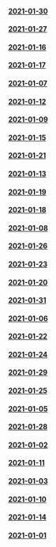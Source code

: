 #### [2021-01-30](2021-01-30)
#### [2021-01-27](2021-01-27)
#### [2021-01-16](2021-01-16)
#### [2021-01-17](2021-01-17)
#### [2021-01-07](2021-01-07)
#### [2021-01-12](2021-01-12)
#### [2021-01-09](2021-01-09)
#### [2021-01-15](2021-01-15)
#### [2021-01-21](2021-01-21)
#### [2021-01-13](2021-01-13)
#### [2021-01-19](2021-01-19)
#### [2021-01-18](2021-01-18)
#### [2021-01-08](2021-01-08)
#### [2021-01-26](2021-01-26)
#### [2021-01-23](2021-01-23)
#### [2021-01-20](2021-01-20)
#### [2021-01-31](2021-01-31)
#### [2021-01-06](2021-01-06)
#### [2021-01-22](2021-01-22)
#### [2021-01-24](2021-01-24)
#### [2021-01-29](2021-01-29)
#### [2021-01-25](2021-01-25)
#### [2021-01-05](2021-01-05)
#### [2021-01-28](2021-01-28)
#### [2021-01-02](2021-01-02)
#### [2021-01-11](2021-01-11)
#### [2021-01-03](2021-01-03)
#### [2021-01-10](2021-01-10)
#### [2021-01-14](2021-01-14)
#### [2021-01-01](2021-01-01)

